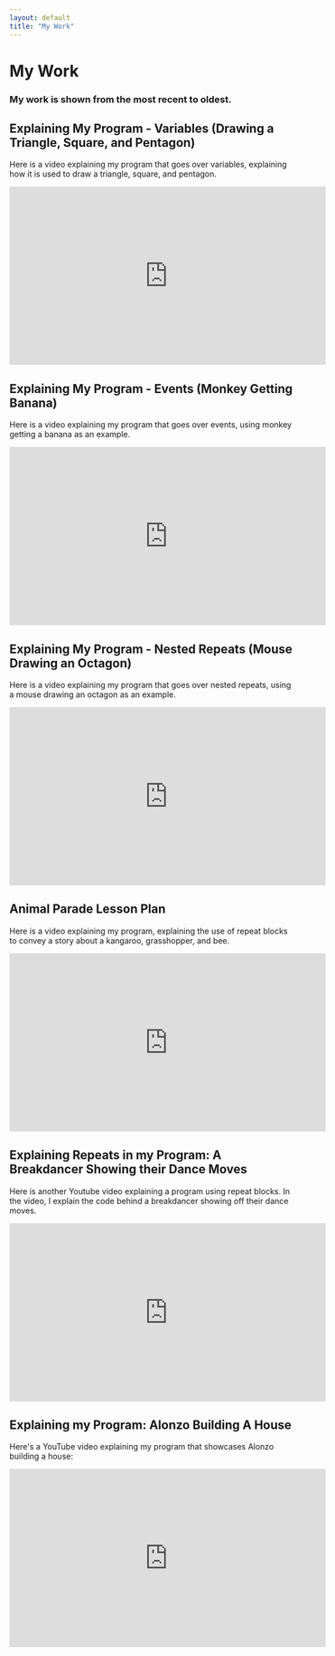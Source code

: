 ```yaml
---
layout: default
title: "My Work"
---
```


# My Work
### My work is shown from the most recent to oldest. 

## Explaining My Program - Variables (Drawing a Triangle, Square, and Pentagon)
Here is a video explaining my program that goes over variables, explaining how it is used to draw a triangle, square, and pentagon. 
<iframe width="560" height="315" src="https://www.youtube.com/embed/tlFQoQI59mU" frameborder="0" allow="accelerometer; autoplay; clipboard-write; encrypted-media; gyroscope; picture-in-picture" allowfullscreen></iframe>

## Explaining My Program - Events (Monkey Getting Banana)
Here is a video explaining my program that goes over events, using monkey getting a banana as an example. 
<iframe width="560" height="315" src="https://www.youtube.com/embed/8Km_yoStZq0" frameborder="0" allow="accelerometer; autoplay; clipboard-write; encrypted-media; gyroscope; picture-in-picture" allowfullscreen></iframe>

## Explaining My Program - Nested Repeats (Mouse Drawing an Octagon)
Here is a video explaining my program that goes over nested repeats, using a mouse drawing an octagon as an example. 
<iframe width="560" height="315" src="https://www.youtube.com/embed/Rd8Nke8fbBc" frameborder="0" allow="accelerometer; autoplay; clipboard-write; encrypted-media; gyroscope; picture-in-picture" allowfullscreen></iframe>

## Animal Parade Lesson Plan 
Here is a video explaining my program, explaining the use of repeat blocks to convey a story about a kangaroo, grasshopper, and bee. 
<iframe width="560" height="315" src="https://www.youtube.com/embed/Y7_m0kdH0Hk" frameborder="0" allow="accelerometer; autoplay; clipboard-write; encrypted-media; gyroscope; picture-in-picture" allowfullscreen></iframe>

## Explaining Repeats in my Program: A Breakdancer Showing their Dance Moves 
Here is another Youtube video explaining a program using repeat blocks. In the video, I explain the code behind a breakdancer showing off their dance moves. 

<iframe width="560" height="315" src="https://www.youtube.com/embed/5x_WqrpOY9o" frameborder="0" allow="accelerometer; autoplay; clipboard-write; encrypted-media; gyroscope; picture-in-picture" allowfullscreen></iframe>

## Explaining my Program: Alonzo Building A House
Here's a YouTube video explaining my program that showcases Alonzo building a house:

<iframe width="560" height="315" src="https://www.youtube.com/embed/Wn3Ooi6MR2o" frameborder="0" allow="accelerometer; autoplay; clipboard-write; encrypted-media; gyroscope; picture-in-picture" allowfullscreen></iframe>
